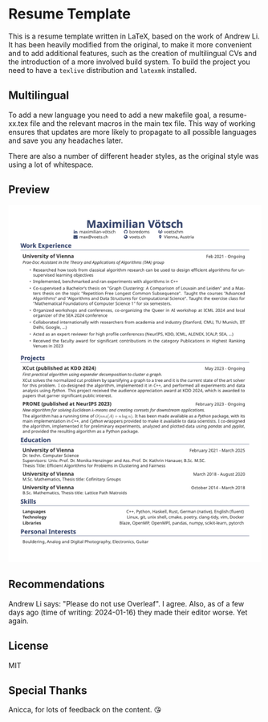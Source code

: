 # Resume Template

This is a resume template written in LaTeX, based on the work of Andrew Li. It has been heavily modified from the original, to make it more convenient and to add additional features, such as the creation of multilingual CVs and the introduction of a more involved build system. To build the project you need to have a `texlive` distribution and `latexmk` installed.

## Multilingual 
To add a new language you need to add a new makefile goal, a resume-xx.tex file and the relevant macros in the main tex file. This way of working ensures that updates are more likely to propagate to all possible languages and save you any headaches later.

There are also a number of different header styles, as the original style was using a lot of whitespace.

## Preview

![resume](resume.png)

## Recommendations

Andrew Li says: "Please do not use Overleaf". I agree. Also, as of a few days ago (time of writing: 2024-01-16) they made their editor worse. Yet again.

## License

MIT

## Special Thanks

Anicca, for lots of feedback on the content. 😘
